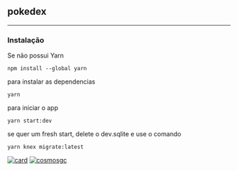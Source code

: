 ## pokedex 

---

### Instalação

Se não possui Yarn
```
npm install --global yarn
```

para instalar as dependencias
```
yarn
```

para iniciar o app
```
yarn start:dev
```

se quer um fresh start, delete o dev.sqlite e use o comando
```
yarn knex migrate:latest
```


[![card](https://github-readme-stats.vercel.app/api?username=cosmosgc&theme=Tokyonight)](https://github.com/cosmosgc/)
[![cosmosgc](https://github-readme-stats.vercel.app/api/top-langs/?username=iuricode&hide=html&layout=compact=true&theme=Tokyonight)](https://github.com/cosmosgc/)